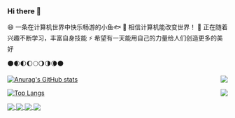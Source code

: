 ### Hi there 👋

😄 一条在计算机世界中快乐畅游的小鱼🐟
🌠 相信计算机能改变世界！
🌱 正在随着兴趣不断学习，丰富自身技能
⚡ 希望有一天能用自己的力量给人们创造更多的美好

🌑🌒🌓🌔🌕🌖🌗🌘🌑

<!--
**Abilish/Abilish** is a ✨ _special_ ✨ repository because its `README.md` (this file) appears on your GitHub profile.

Here are some ideas to get you started:

- 🔭 I’m currently working on ...
- 🌱 I’m currently learning ...
- 👯 I’m looking to collaborate on ...
- 🤔 I’m looking for help with ...
- 💬 Ask me about ...
- 📫 How to reach me: ...
- 😄 Pronouns: ...
- ⚡ Fun fact: ...
-->

<img align="right" src="https://github-readme-stats.vercel.app/api?username=WangDanPeng&show_icons=true">

[![Anurag's GitHub stats](https://github-readme-stats.vercel.app/api?username=abilish)](https://github.com/abilish/github-readme-stats)

<img align="right" src="https://github-readme-stats.vercel.app/api/top-langs/?username=abilish&show_icons=true">

[![Top Langs](https://github-readme-stats.vercel.app/api/top-langs/?username=abilish)](https://github.com/abilish/github-readme-stats)



<a href="https://github.com/abilish/github-readme-stats">
  <img align="center" src="https://github-readme-stats.vercel.app/api/pin/?username=abilish&repo=github-readme-stats" />
</a>
<a href="https://github.com/abilish/convoychat">
  <img align="center" src="https://github-readme-stats.vercel.app/api/pin/?username=abilish&repo=convoychat" />
</a>

<a href="https://github.com/anuraghazra/github-readme-stats">
  <img align="center" src="https://github-readme-stats.vercel.app/api/pin/?username=anuraghazra&repo=github-readme-stats" />
</a>
<a href="https://github.com/anuraghazra/convoychat">
  <img align="center" src="https://github-readme-stats.vercel.app/api/pin/?username=anuraghazra&repo=convoychat" />
</a>

